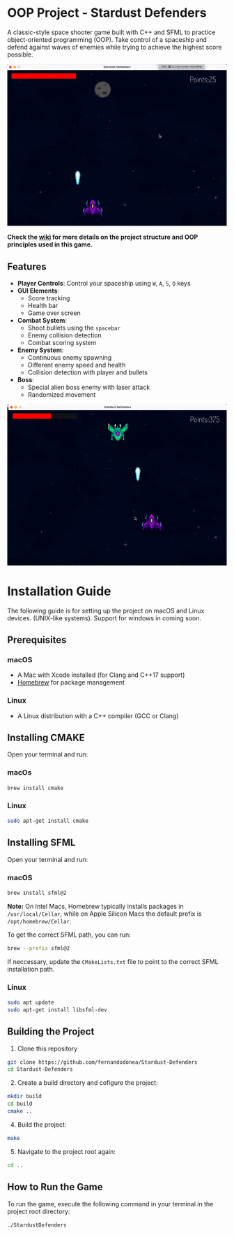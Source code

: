 # OOP Project - Stardust Defenders 

A classic-style space shooter game built with C++ and SFML to practice object-oriented programming (OOP). Take control of a spaceship and defend against waves of enemies while trying to achieve the highest score possible. 


![Game Play](/resources/gameplay/gameplay.gif)


**Check the [wiki](https://github.com/fernandodonea/Stardust-Defenders/wiki) for more details on the project structure and OOP principles used in this game.**

## Features

- **Player Controls**: Control your spaceship using `W`, `A`, `S`, `D` keys
- **GUI Elements**:
  - Score tracking
  - Health bar
  - Game over screen
- **Combat System**: 
  - Shoot bullets using the `spacebar`
  - Enemy collision detection
  - Combat scoring system
- **Enemy System**:
  - Continuous enemy spawning
  - Different enemy speed and health
  - Collision detection with player and bullets
- **Boss**:
  - Special alien boss enemy with laser attack 
  - Randomized movement

![Boss Gameplay](/resources/gameplay/boss-gameplay.gif)


# Installation Guide
 The following guide is for setting up the project on macOS and Linux devices. (UNIX-like systems). Support for windows in coming soon.


## Prerequisites
### macOS
- A Mac with Xcode installed (for Clang and C++17 support)
- [Homebrew](https://brew.sh/) for package management

### Linux
- A Linux distribution with a C++ compiler (GCC or Clang)

## Installing CMAKE
Open your terminal and run:
### macOs
```
brew install cmake
```
### Linux
```bash
sudo apt-get install cmake
```

## Installing SFML
Open your terminal and run:
### macOS
```bash
brew install sfml@2
```
**Note:** On Intel Macs, Homebrew typically installs packages in `/usr/local/Cellar`, while on Apple Silicon Macs the default prefix is `/opt/homebrew/Cellar`. 

To get the correct SFML path, you can run:

```bash
brew --prefix sfml@2
```

If neccessary, update the `CMakeLists.txt` file  to point to the correct SFML installation path.

### Linux
```bash
sudo apt update
sudo apt-get install libsfml-dev
```

## Building the Project

1. Clone this repository

```bash
git clone https://github.com/fernandodonea/Stardust-Defenders
cd Stardust-Defenders
```

2. Create a build directory and cofigure the project:
```bash
mkdir build
cd build
cmake ..
```

4. Build the project:
```bash
make
```

5. Navigate to the project root again:
```bash
cd ..
```

## How to Run the Game
To run the game, execute the following command in your terminal in the project root directory:
```bash
./StardustDefenders
```

